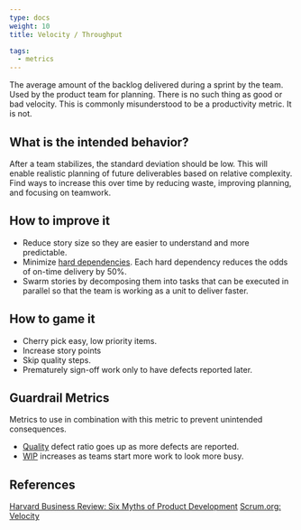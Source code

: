 ```yaml
---
type: docs
weight: 10
title: Velocity / Throughput

tags:
  - metrics
---
```


The average amount of the backlog delivered during a sprint by the team. Used by the product team for planning. There is no such thing as good or bad velocity. This is commonly misunderstood to be a productivity metric. It is not.

## What is the intended behavior?

After a team stabilizes, the standard deviation should be low. This will enable realistic planning of future
deliverables based on relative complexity. Find ways to increase this over time by reducing waste, improving planning,
and focusing on teamwork.

## How to improve it

- Reduce story size so they are easier to understand and more predictable.
- Minimize [hard dependencies](/docs/glossary/#dependency-hard). Each hard dependency reduces the odds of on-time
  delivery by 50%.
- Swarm stories by decomposing them into tasks that can be executed in parallel so that the team is working as a unit to deliver faster.

## How to game it

- Cherry pick easy, low priority items.
- Increase story points
- Skip quality steps.
- Prematurely sign-off work only to have defects reported later.

## Guardrail Metrics

Metrics to use in combination with this metric to prevent unintended consequences.

- [Quality](/metrics/quality) defect ratio goes up as more defects are reported.
- [WIP](/metrics/work-in-progress) increases as teams start more work to look more
  busy.

## References

[Harvard Business Review: Six Myths of Product Development](https://hbr.org/2012/05/six-myths-of-product-development)
[Scrum.org: Velocity](https://www.scrum.org/resources/blog/agile-metrics-velocity#:~:text=Velocity%20is%20an%20indication%20of,Velocity%20or%20a%20Bad%20Velocity)
